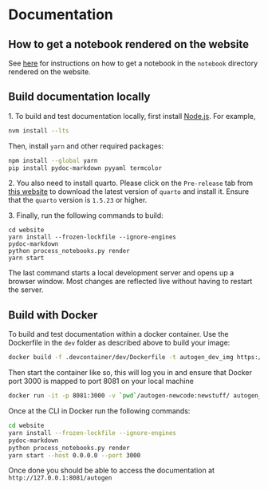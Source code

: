 # Documentation

## How to get a notebook rendered on the website

See [here](https://github.com/microsoft/autogen/blob/main/notebook/contributing.md#how-to-get-a-notebook-displayed-on-the-website) for instructions on how to get a notebook in the `notebook` directory rendered on the website.

## Build documentation locally

1\. To build and test documentation locally, first install [Node.js](https://nodejs.org/en/download/). For example,

```bash
nvm install --lts
```

Then, install `yarn` and other required packages:

```bash
npm install --global yarn
pip install pydoc-markdown pyyaml termcolor
```

2\. You also need to install quarto. Please click on the `Pre-release` tab from [this website](https://quarto.org/docs/download/) to download the latest version of `quarto` and install it. Ensure that the `quarto` version is `1.5.23` or higher.

3\. Finally, run the following commands to build:

```console
cd website
yarn install --frozen-lockfile --ignore-engines
pydoc-markdown
python process_notebooks.py render
yarn start
```

The last command starts a local development server and opens up a browser window.
Most changes are reflected live without having to restart the server.

## Build with Docker

To build and test documentation within a docker container. Use the Dockerfile in the `dev` folder as described above to build your image:

```bash
docker build -f .devcontainer/dev/Dockerfile -t autogen_dev_img https://github.com/microsoft/autogen.git#main
```

Then start the container like so, this will log you in and ensure that Docker port 3000 is mapped to port 8081 on your local machine

```bash
docker run -it -p 8081:3000 -v `pwd`/autogen-newcode:newstuff/ autogen_dev_img bash
```

Once at the CLI in Docker run the following commands:

```bash
cd website
yarn install --frozen-lockfile --ignore-engines
pydoc-markdown
python process_notebooks.py render
yarn start --host 0.0.0.0 --port 3000
```

Once done you should be able to access the documentation at `http://127.0.0.1:8081/autogen`
